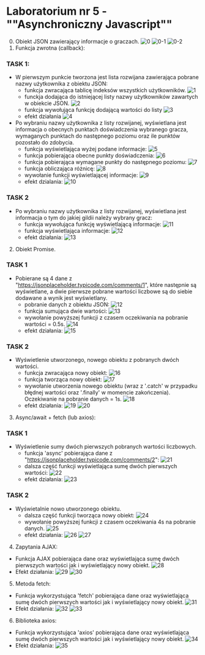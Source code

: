 # Laboratorium nr 5 - ""Asynchroniczny Javascript""
0. Obiekt JSON zawierający informacje o graczach.
![0](assets/JSON1.PNG)
![0-1](assets/JSON2.PNG)
![0-2](assets/JSON3.PNG)
1. Funkcja zwrotna (callback):
### TASK 1:
* W pierwszym punkcie tworzona jest lista rozwijana zawierająca pobrane nazwy użytkownika z obiektu JSON:
    - funkcja zwracająca tablicę indeksów wszystkich użytkowników.
    ![1](assets/getNumberPl.PNG)
    - funckja dodająca do istniejącej listy nazwy użytkowników zawartych w obiekcie JSON.
    ![2](assets/showUsernames.PNG)
    - funkcja wywołująca funkcję dodającą wartości do listy
    ![3](assets/shwoAnswers.PNG)
    - efekt działania
    ![4](assets/listIndex.PNG)
* Po wybraniu nazwy użytkownika z listy rozwijanej, wyświetlana jest informacja o obecnych punktach doświadczenia wybranego gracza, wymaganych punktach do następnego poziomu oraz ile punktów pozostało do zdobycia.
    - funkcja wyświetlająca wyżej podane informacje:
    ![5](assets/howmuchLeft.PNG)
    - funkcja pobierająca obecne punkty doświadczenia:
    ![6](assets/getExp.PNG)
    - funkcja pobierająca wymagane punkty do następnego poziomu:
    ![7](assets/getNextExp.PNG)
    - funkcja obliczająca różnicę:
    ![8](assets/roznica.PNG)
    - wywołanie funkcji wyświetlającej informacje:
    ![9](assets/wywolanie.PNG)
    - efekt dzialania:
    ![10](assets/efekt1.PNG)
### TASK 2
* Po wybraniu nazwy użytkownika z listy rozwijanej, wyświetlana jest informacja o tym do jakiej gildii należy wybrany gracz:
    - funkcja wywołująca funkcję wyświetlającą informacje: 
    ![11](assets/funkcjaWywolujaca2.PNG)
    - funkcja wyświetlająca informacje:
    ![12](assets/runGuild.PNG)
    - efekt działania:
    ![13](assets/efekt2.PNG)

2. Obiekt Promise.
### TASK 1
* Pobierane są 4 dane z "https://jsonplaceholder.typicode.com/comments/1", które następnie są wyświetlane, a dwie pierwsze pobrane wartości liczbowe są do siebie dodawane a wynik jest wyświetlany.
    - pobranie danych z obiektu JSON:
    ![12](assets/zad2-1.PNG)
    - funkcja sumująca dwie wartości:
    ![13](assets/funkcjaSumujaca.PNG)
    - wywołanie powyższej funkcji z czasem oczekiwania na pobranie wartości = 0.5s.
    ![14](assets/timeoutZad2-1.PNG)
    - efekt działania:
    ![15](assets/efekt3.PNG)
### TASK 2
* Wyświetlenie utworzonego, nowego obiektu z pobranych dwóch wartości.
    - funkcja zwracająca nowy obiekt:
    ![16](assets/newObject.PNG)
    - funkcja tworząca nowy obiekt:
    ![17](assets/createNew.PNG)
    - wywołanie utworzenia nowego obiektu (wraz z '.catch' w przypadku błędnej wartości oraz '.finally' w momencie zakończenia). Oczekiwanie na pobranie danych = 1s.
    ![18](assets/timeoutZad2-2.PNG)
    - efekt działania:
    ![19](assets/efekt4.PNG)
    ![20](assets/efekt5.PNG)
3. Async/await + fetch (lub axios):
### TASK 1
* Wyświetlenie sumy dwóch pierwszych pobranych wartości liczbowych.
    - funkcja 'async' pobierająca dane z "https://jsonplaceholder.typicode.com/comments/2":
    ![21](assets/asyncfn-1.PNG)
    - dalsza część funkcji wyświetlająca sumę dwóch pierwszych wartości:
    ![22](assets/asyncfn-2.PNG)
    - efekt działania:
    ![23](assets/efekt6.PNG)
### TASK 2
* Wyświetalnie nowo utworzonego obiektu.
    - dalsza część funkcji tworząca nowy obiekt:
    ![24](assets/asyncfn-3.PNG)
    - wywołanie powyższej funkcji z czasem oczekiwania 4s na pobranie danych.
    ![25](assets/timeoutZad3-1.PNG)
    - efekt działania:
    ![26](assets/efekt7.PNG)
    ![27](assets/efekt8.PNG)
4. Zapytania AJAX:
* Funkcja AJAX pobierająca dane oraz wyświetlająca sumę dwóch pierwszych wartości jak i wyświetlający nowy obiekt.
    ![28](assets/zad4.PNG)
* Efekt działania:
    ![29](assets/zad4-efekt1.PNG)
    ![30](assets/zad4-efekt2.PNG)
5. Metoda fetch:
* Funkcja wykorzystująca 'fetch' pobierająca dane oraz wyświetlająca sumę dwóch pierwszych wartości jak i wyświetlający nowy obiekt.
    ![31](assets/zad5.PNG)
* Efekt działania:
    ![32](assets/zad5-1.PNG)
    ![33](assets/zad5-2.PNG)
6. Biblioteka axios:
* Funkcja wykorzystująca 'axios' pobierająca dane oraz wyświetlająca sumę dwóch pierwszych wartości jak i wyświetlający nowy obiekt.
    ![34](assets/zad6.PNG)
* Efekt działania:
    ![35](assets/zad6-1.PNG)